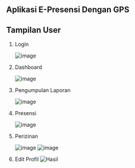 ## Aplikasi E-Presensi Dengan GPS

## Tampilan User

1. Login
   
    ![image](https://github.com/nadaltfyh/apps-presensi-gps-main/assets/83103988/43e19c75-c3c7-4580-8c46-b6260f5be0c6)

3. Dashboard
   
    ![image](https://github.com/nadaltfyh/apps-presensi-gps-main/assets/83103988/56100b3a-cb1a-43f9-953d-81430faea9ac)

4. Pengumpulan Laporan
   
    ![image](https://github.com/nadaltfyh/apps-presensi-gps-main/assets/83103988/3fc59269-207d-44af-940e-6a46c10e556b)

6. Presensi
   
    ![image](https://github.com/nadaltfyh/apps-presensi-gps-main/assets/83103988/986476de-b05c-4d68-8474-9eecc7cb1efd)

7. Perizinan
   
   ![image](https://github.com/nadaltfyh/apps-presensi-gps-main/assets/83103988/d3d58b52-4833-4201-b644-4c851d7535b0)
   ![image](https://github.com/nadaltfyh/apps-presensi-gps-main/assets/83103988/ab55e209-007f-4671-858b-9f4c28f32611)

9. Edit Profil
   ![Hasil](https://github.com/nadaltfyh/apps-presensi-gps-main/assets/83103988/644f4d70-a54e-4f3d-aae2-2db077d7abb9)


